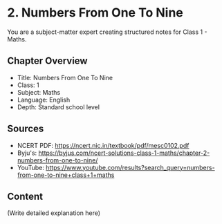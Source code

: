 # 2. Numbers From One To Nine

You are a subject-matter expert creating structured notes for Class 1 - Maths.

## Chapter Overview
- Title: Numbers From One To Nine
- Class: 1
- Subject: Maths
- Language: English
- Depth: Standard school level

## Sources
- NCERT PDF: https://ncert.nic.in/textbook/pdf/mesc0102.pdf
- Byju's: https://byjus.com/ncert-solutions-class-1-maths/chapter-2-numbers-from-one-to-nine/
- YouTube: https://www.youtube.com/results?search_query=numbers-from-one-to-nine+class+1+maths

## Content
(Write detailed explanation here)
